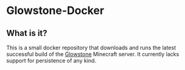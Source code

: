 # Glowstone-Docker
## What is it?
This is a small docker repository that downloads and runs the latest successful build of the [Glowstone](http://www.glowstone.net/) Minecraft server. It currently lacks support for persistence of any kind.

